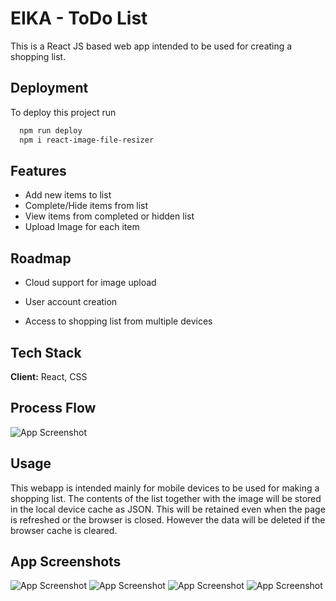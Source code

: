 
# EIKA - ToDo List

This is a React JS based web app intended to be used for creating a shopping list.


## Deployment

To deploy this project run

```bash
  npm run deploy
  npm i react-image-file-resizer
```


## Features

- Add new items to list
- Complete/Hide items from list
- View items from completed or hidden list
- Upload Image for each item


## Roadmap

- Cloud support for image upload

- User account creation

- Access to shopping list from multiple devices


## Tech Stack

**Client:** React, CSS




## Process Flow

![App Screenshot](https://i.ibb.co/cyhH4NQ/Drawing.png)






## Usage

This webapp is intended mainly for mobile devices to be used for making a shopping list. The contents of the list together with the image will be stored in the local device cache as JSON. This will be retained even when the page is refreshed or the browser is closed. However the data will be deleted if the browser cache is cleared.

## App Screenshots

![App Screenshot](https://i.ibb.co/0sHwFL4/Whats-App-Image-2022-11-15-at-10-49-53-PM-1.jpg)
![App Screenshot](https://i.ibb.co/DrYVh8D/Whats-App-Image-2022-11-15-at-10-49-54-PM.jpg)
![App Screenshot](https://i.ibb.co/LYFxVhR/Whats-App-Image-2022-11-15-at-10-49-53-PM.jpg)
![App Screenshot](https://i.ibb.co/yfQ4Bqv/Whats-App-Image-2022-11-15-at-10-49-52-PM.jpg)
